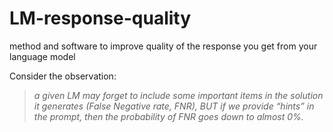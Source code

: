 # LM-response-quality
method and software to improve quality of the response you get from your language model

Consider the observation: 
> *a given LM may forget to include some important items in the solution it generates (False Negative rate, FNR), BUT if we provide “hints” in the prompt, then the probability of FNR goes down to almost 0%.*
